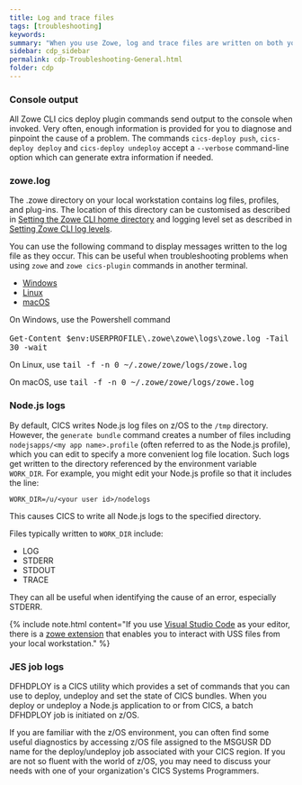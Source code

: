 ```yaml
---
title: Log and trace files
tags: [troubleshooting]
keywords:
summary: "When you use Zowe, log and trace files are written on both your local workstation and the z/OS machine."
sidebar: cdp_sidebar
permalink: cdp-Troubleshooting-General.html
folder: cdp
---
```


### Console output
All Zowe CLI cics deploy plugin commands send output to the console when invoked. Very often, enough information is provided for you to diagnose and pinpoint the cause of a problem. The commands `cics-deploy push`, `cics-deploy deploy` and `cics-deploy undeploy` accept a `--verbose` command-line option which can generate extra information if needed.  

### zowe.log
The .zowe directory on your local workstation contains log files, profiles, and plug-ins. The location of this directory can be customised as described in [ Setting the Zowe CLI home directory](https://zowe.github.io/docs-site/latest/user-guide/cli-configuringcli.html#setting-the-zowe-cli-home-directory) and logging level set as described in [Setting Zowe CLI log levels](https://zowe.github.io/docs-site/latest/user-guide/cli-configuringcli.html#setting-zowe-cli-log-levels).

You can use the following command to display messages written to the log file as they occur. This can be useful when troubleshooting problems when using `zowe` and `zowe cics-plugin` commands in another terminal.
<ul id="profileTabs" class="nav nav-tabs">
    <li class="active"><a href="#windows" data-toggle="tab">Windows</a></li>
    <li><a href="#linux" data-toggle="tab">Linux</a></li>
    <li><a href="#macos" data-toggle="tab">macOS</a></li>
</ul>
  <div class="tab-content">
<div role="tabpanel" class="tab-pane active" id="windows">
<p>On Windows, use the Powershell command 
<br/><br/>
<tt>Get-Content $env:USERPROFILE\.zowe\zowe\logs\zowe.log -Tail 30 -wait</tt></p>
</div>

<div role="tabpanel" class="tab-pane" id="linux">
    <p>On Linux, use <tt>tail -f -n 0 ~/.zowe/zowe/logs/zowe.log</tt></p></div>

<div role="tabpanel" class="tab-pane" id="macos">
    <p>On macOS, use <tt>tail -f -n 0 ~/.zowe/zowe/logs/zowe.log</tt></p>
</div>
</div>

### Node.js logs
By default, CICS writes Node.js log files on z/OS to the `/tmp` directory. However, the `generate bundle` command creates a number of files including `nodejsapps/<my app name>.profile` (often referred to as the Node.js profile), which you can edit to specify a more convenient log file location. Such logs get written to the directory referenced by the environment variable `WORK_DIR`. For example, you might edit your Node.js profile so that it includes the line:

```
WORK_DIR=/u/<your user id>/nodelogs
```
This causes CICS to write all Node.js logs to the specified directory.

Files typically written to `WORK_DIR` include:

* LOG
* STDERR
* STDOUT
* TRACE

They can all be useful when identifying the cause of an error, especially STDERR.

{% include note.html content="If you use [Visual Studio Code](https://code.visualstudio.com/) as your editor, there is a [zowe extension](https://github.com/zowe/vscode-extension-for-zowe) that enables you to interact with USS files from your local workstation." %}

### JES job logs
DFHDPLOY is a CICS utility which provides a set of commands that you can use to deploy, undeploy and set the state of CICS bundles. When you deploy or undeploy a Node.js application to or from CICS, a batch DFHDPLOY job is initiated on z/OS.

If you are familiar with the z/OS environment, you can often find some useful diagnostics by accessing z/OS file assigned to the MSGUSR DD name for the deploy/undeploy job associated with your CICS region. If you are not so fluent with the world of z/OS, you may need to discuss your needs with one of your organization's CICS Systems Programmers.

